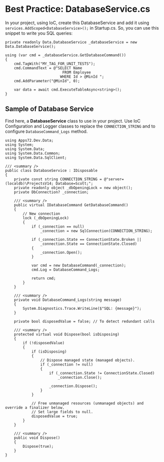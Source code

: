 # Best Practice: DatabaseService.cs

In your project, using IoC, create this DatabaseService and add it using `services.AddScoped<DatabaseService>();` in Startup.cs.
So, you can use this snippet to write you SQL queries:

```CSharp
private readonly Data.DatabaseService _databaseService = new Data.DatabaseService();

using (var cmd = _databaseService.GetDatabaseCommand())
{
    cmd.TagWith("MY_TAG_FOR_UNIT_TESTS");
    cmd.CommandText = @"SELECT Name
						  FROM Employee
                         WHERE Id > @MinId ";
    cmd.AddParameter("@MinId", 0);

    var data = await cmd.ExecuteTableAsync<string>();
}
```

## Sample of Database Service

Find here, a **DatabaseService** class to use in your project.
Use IoC Configuration and Logger classes to replace the `CONNECTION_STRING` and to configure `DatabaseCommand_Logs` method.

```CSharp
using Apps72.Dev.Data;
using System;
using System.Data;
using System.Data.Common;
using System.Data.SqlClient;

/// <summary />
public class DatabaseService : IDisposable
{
    private const string CONNECTION_STRING = @"server=(localdb)\ProjectsV14; Database=Scott;";
    private readonly object _dbOpeningLock = new object();
    private DbConnection? _connection;

    /// <summary />
    public virtual IDatabaseCommand GetDatabaseCommand()
    {
        // New connection
        lock (_dbOpeningLock)
        {
            if (_connection == null)
                _connection = new SqlConnection(CONNECTION_STRING);

            if (_connection.State == ConnectionState.Broken ||
                _connection.State == ConnectionState.Closed)
            {
                _connection.Open();
            }

            var cmd = new DatabaseCommand(_connection);
            cmd.Log = DatabaseCommand_Logs;

            return cmd;
        }
    }

    /// <summary />
    private void DatabaseCommand_Logs(string message)
    {
        System.Diagnostics.Trace.WriteLine($"SQL: {message}");
    }

    private bool disposedValue = false; // To detect redundant calls

    /// <summary />
    protected virtual void Dispose(bool isDisposing)
    {
        if (!disposedValue)
        {
            if (isDisposing)
            {
                // Dispose managed state (managed objects).
                if (_connection != null)
                {
                    if (_connection.State != ConnectionState.Closed)
                        _connection.Close();

                    _connection.Dispose();
                }
            }

            // Free unmanaged resources (unmanaged objects) and override a finalizer below.
            // Set large fields to null.
            disposedValue = true;
        }
    }

    /// <summary />
    public void Dispose()
    {
        Dispose(true);
    }
}
```
